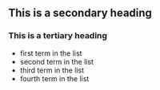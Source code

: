 ## This is a secondary heading
### This is a tertiary heading

* first term in the list
* second term in the list
* third term in the list
* fourth term in the list